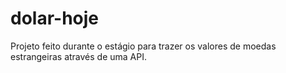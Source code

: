 # dolar-hoje
Projeto feito durante o estágio para trazer os valores de moedas estrangeiras através de uma API.

